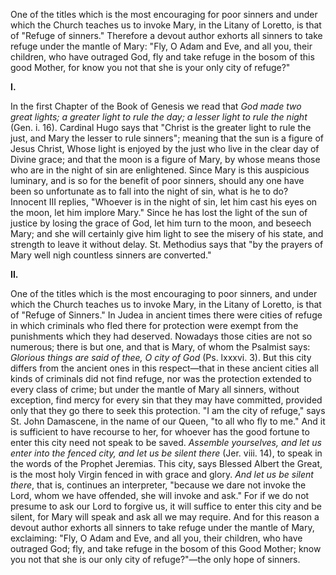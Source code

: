 
One of the titles which is the most encouraging for poor sinners and under which the Church teaches us to invoke Mary, in the Litany of Loretto, is that of \"Refuge of sinners.\" Therefore a devout author exhorts all sinners to take refuge under the mantle of Mary: \"Fly, O Adam and Eve, and all you, their children, who have outraged God, fly and take refuge in the bosom of this good Mother, for know you not that she is your only city of refuge?\"

**I\.**

In the first Chapter of the Book of Genesis we read that *God made two great lights; a greater light to rule the day; a lesser light to rule the night* (Gen. i. 16). Cardinal Hugo says that \"Christ is the greater light to rule the just, and Mary the lesser to rule sinners\"; meaning that the sun is a figure of Jesus Christ, Whose light is enjoyed by the just who live in the clear day of Divine grace; and that the moon is a figure of Mary, by whose means those who are in the night of sin are enlightened. Since Mary is this auspicious luminary, and is so for the benefit of poor sinners, should any one have been so unfortunate as to fall into the night of sin, what is he to do? Innocent III replies, \"Whoever is in the night of sin, let him cast his eyes on the moon, let him implore Mary.\" Since he has lost the light of the sun of justice by losing the grace of God, let him turn to the moon, and beseech Mary; and she will certainly give him light to see the misery of his state, and strength to leave it without delay. St. Methodius says that \"by the prayers of Mary well nigh countless sinners are converted.\"

**II\.**

One of the titles which is the most encouraging to poor sinners, and under which the Church teaches us to invoke Mary, in the Litany of Loretto, is that of \"Refuge of Sinners.\" In Judea in ancient times there were cities of refuge in which criminals who fled there for protection were exempt from the punishments which they had deserved. Nowadays those cities are not so numerous; there is but one, and that is Mary, of whom the Psalmist says: *Glorious things are said of thee, O city of God* (Ps. lxxxvi. 3). But this city differs from the ancient ones in this respect—that in these ancient cities all kinds of criminals did not find refuge, nor was the protection extended to every class of crime; but under the mantle of Mary all sinners, without exception, find mercy for every sin that they may have committed, provided only that they go there to seek this protection. \"I am the city of refuge,\" says St. John Damascene, in the name of our Queen, \"to all who fly to me.\" And it is sufficient to have recourse to her, for whoever has the good fortune to enter this city need not speak to be saved. *Assemble yourselves, and let us enter into the fenced city, and let us be silent there* (Jer. viii. 14), to speak in the words of the Prophet Jeremias. This city, says Blessed Albert the Great, is the most holy Virgin fenced in with grace and glory. *And let us be silent there*, that is, continues an interpreter, \"because we dare not invoke the Lord, whom we have offended, she will invoke and ask.\" For if we do not presume to ask our Lord to forgive us, it will suffice to enter this city and be silent, for Mary will speak and ask all we may require. And for this reason a devout author exhorts all sinners to take refuge under the mantle of Mary, exclaiming: \"Fly, O Adam and Eve, and all you, their children, who have outraged God; fly, and take refuge in the bosom of this Good Mother; know you not that she is our only city of refuge?\"—the only hope of sinners.


